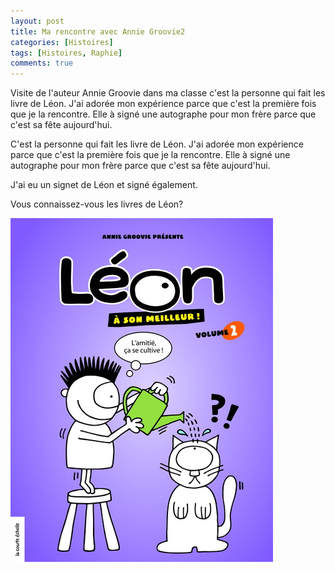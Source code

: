 ```yaml
---
layout: post
title: Ma rencontre avec Annie Groovie2
categories: [Histoires]
tags: [Histoires, Raphie]
comments: true
---
```


Visite de l'auteur Annie Groovie dans ma classe c'est la personne qui fait les livre de Léon. J'ai adorée mon expérience parce que c'est la première fois que je la rencontre. Elle à signé une autographe pour mon frère parce que c'est sa fête aujourd'hui.

C'est la personne qui fait les livre de Léon. J'ai adorée mon expérience parce que c'est la première fois que je la rencontre. Elle à signé une autographe pour mon frère parce que c'est sa fête aujourd'hui.

J'ai eu un signet de Léon et signé également.

Vous connaissez-vous les livres de Léon?

![Leon](/images/annie-groovie-leon.jpg "Leon")
